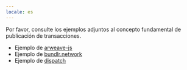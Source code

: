 ```yaml
---
locale: es
---
```

Por favor, consulte los ejemplos adjuntos al concepto fundamental de publicación de transacciones.

* Ejemplo de [arweave-js](/guides/posting-transactions/arweave-js.md)
* Ejemplo de [bundlr.network](/guides/posting-transactions/bundlr.md)
* Ejemplo de [dispatch](/guides//posting-transactions/dispatch.md)